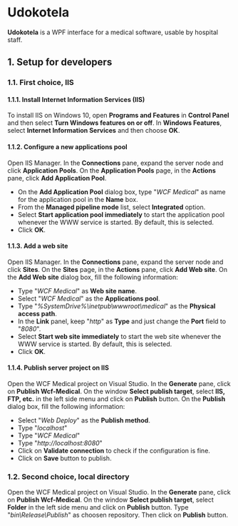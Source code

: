 # Udokotela
**Udokotela** is a WPF interface for a medical software, usable by hospital staff.

## 1. Setup for developers

### 1.1. First choice, IIS

#### 1.1.1. Install Internet Information Services (IIS)
To install IIS on Windows 10, open **Programs and Features** in **Control Panel** and then select **Turn Windows features on or off**. In **Windows Features**, select **Internet Information Services** and then choose **OK**.

#### 1.1.2. Configure a new applications pool
Open IIS Manager. In the **Connections** pane, expand the server node and click **Application Pools**. On the **Application Pools** page, in the **Actions** pane, click **Add Application Pool**.
- On the **Add Application Pool** dialog box, type "*WCF Medical*" as name for the application pool in the **Name** box.
- From the **Managed pipeline mode** list, select **Integrated** option.
- Select **Start application pool immediately** to start the application pool whenever the WWW service is started. By default, this is selected.
- Click **OK**.

#### 1.1.3. Add a web site
Open IIS Manager. In the **Connections** pane, expand the server node and click **Sites**. On the **Sites** page, in the **Actions** pane, click **Add Web site**. On the **Add Web site** dialog box, fill the following information:
- Type "*WCF Medical*" as **Web site name**.
- Select "*WCF Medical*" as the **Applications pool**.
- Type "*%SystemDrive%\inetpub\wwwroot\medical*" as the **Physical access path**.
- In the **Link** panel, keep "*http*" as **Type** and just change the **Port** field to "*8080*".
- Select **Start web site immediately** to start the web site whenever the WWW service is started. By default, this is selected.
- Click **OK**.

#### 1.1.4. Publish server project on IIS
Open the WCF Medical project on Visual Studio. In the **Generate** pane, click on **Publish Wcf-Medical**. On the window **Select publish target**, select **IIS, FTP, etc.** in the left side menu and click on **Publish** button. On the **Publish** dialog box, fill the following information:
- Select "*Web Deploy*" as the **Publish method**.
- Type "*localhost*"
- Type "*WCF Medical*"
- Type "*http://localhost:8080*"
- Click on **Validate connection** to check if the configuration is fine.
- Click on **Save** button to publish.

### 1.2. Second choice, local directory
Open the WCF Medical project on Visual Studio. In the **Generate** pane, click on **Publish Wcf-Medical**. On the window **Select publish target**, select **Folder** in the left side menu and click on **Publish** button. Type "*bin\Release\Publish*" as choosen repository. Then click on **Publish** button.
